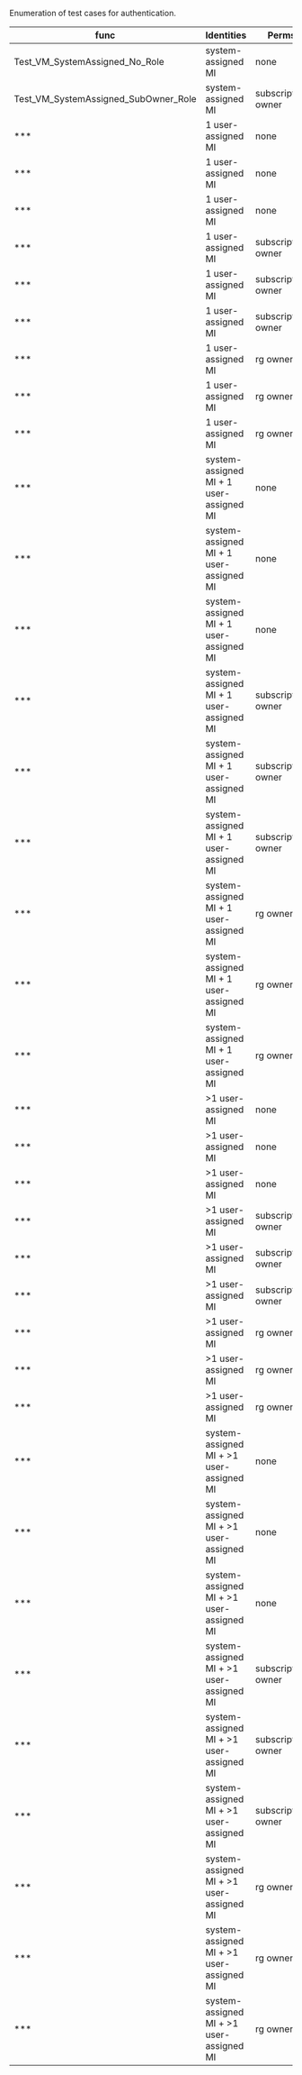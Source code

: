 Enumeration of test cases for authentication.  

| func | Identities | Perms | Username | Priority |
| ---- | ---------- | ----- | -------- | -------- | 
| Test_VM_SystemAssigned_No_Role | system-assigned MI | none | N/A | low |
| Test_VM_SystemAssigned_SubOwner_Role | system-assigned MI | subscription owner | N/A | high |
| *** | 1 user-assigned MI | none | client-id | low |
| *** | 1 user-assigned MI | none | object-id | low |
| *** | 1 user-assigned MI | none | resource-id | low |
| *** | 1 user-assigned MI | subscription owner | client-id | low |
| *** | 1 user-assigned MI | subscription owner | object-id | low |
| *** | 1 user-assigned MI | subscription owner | resource-id | low |
| *** | 1 user-assigned MI | rg owner | client-id | low |
| *** | 1 user-assigned MI | rg owner | object-id | low |
| *** | 1 user-assigned MI | rg owner | resource-id | low |
| *** | system-assigned MI + 1 user-assigned MI | none | client-id | low |
| *** | system-assigned MI + 1 user-assigned MI | none | object-id | low |
| *** | system-assigned MI + 1 user-assigned MI | none | resource-id | low |
| *** | system-assigned MI + 1 user-assigned MI | subscription owner | client-id | low |
| *** | system-assigned MI + 1 user-assigned MI | subscription owner | object-id | low |
| *** | system-assigned MI + 1 user-assigned MI | subscription owner | resource-id | low |
| *** | system-assigned MI + 1 user-assigned MI | rg owner | client-id | low |
| *** | system-assigned MI + 1 user-assigned MI | rg owner | object-id | low |
| *** | system-assigned MI + 1 user-assigned MI | rg owner | resource-id | low |
| *** | >1 user-assigned MI | none | client-id | low |
| *** | >1 user-assigned MI | none | object-id | low |
| *** | >1 user-assigned MI | none | resource-id | low |
| *** | >1 user-assigned MI | subscription owner | client-id | low |
| *** | >1 user-assigned MI | subscription owner | object-id | low |
| *** | >1 user-assigned MI | subscription owner | resource-id | low |
| *** | >1 user-assigned MI | rg owner | client-id | low |
| *** | >1 user-assigned MI | rg owner | object-id | low |
| *** | >1 user-assigned MI | rg owner | resource-id | low |
| *** | system-assigned MI + >1 user-assigned MI | none | client-id | low |
| *** | system-assigned MI + >1 user-assigned MI | none | object-id | low |
| *** | system-assigned MI + >1 user-assigned MI | none | resource-id | low |
| *** | system-assigned MI + >1 user-assigned MI | subscription owner | client-id | low |
| *** | system-assigned MI + >1 user-assigned MI | subscription owner | object-id | low |
| *** | system-assigned MI + >1 user-assigned MI | subscription owner | resource-id | low |
| *** | system-assigned MI + >1 user-assigned MI | rg owner | client-id | low |
| *** | system-assigned MI + >1 user-assigned MI | rg owner | object-id | low |
| *** | system-assigned MI + >1 user-assigned MI | rg owner | resource-id | low |
